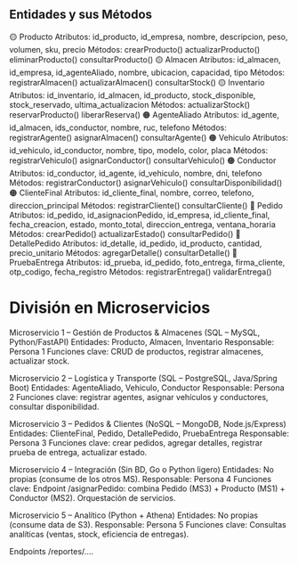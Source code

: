 ## Entidades y sus Métodos
🟡 Producto
Atributos: id_producto, id_empresa, nombre, descripcion, peso, volumen, sku, precio
Métodos:
crearProducto()
actualizarProducto()
eliminarProducto()
consultarProducto()
🟡 Almacen
Atributos: id_almacen, id_empresa, id_agenteAliado, nombre, ubicacion, capacidad, tipo
Métodos:
registrarAlmacen()
actualizarAlmacen()
consultarStock()
🟡 Inventario
Atributos: id_inventario, id_almacen, id_producto, stock_disponible, stock_reservado, ultima_actualizacion
Métodos:
actualizarStock()
reservarProducto()
liberarReserva()
🟠 AgenteAliado
Atributos: id_agente, id_almacen, ids_conductor, nombre, ruc, telefono
Métodos:
registrarAgente()
asignarAlmacen()
consultarAgente()
🟠 Vehiculo
Atributos: id_vehiculo, id_conductor, nombre, tipo, modelo, color, placa
Métodos:
registrarVehiculo()
asignarConductor()
consultarVehiculo()
🟠 Conductor
Atributos: id_conductor, id_agente, id_vehiculo, nombre, dni, telefono
Métodos:
registrarConductor()
asignarVehiculo()
consultarDisponibilidad()
🟠 ClienteFinal
Atributos: id_cliente_final, nombre, correo, telefono, direccion_principal
Métodos:
registrarCliente()
consultarCliente()
🔴 Pedido
Atributos: id_pedido, id_asignacionPedido, id_empresa, id_cliente_final, fecha_creacion, estado, monto_total, direccion_entrega, ventana_horaria
Métodos:
crearPedido()
actualizarEstado()
consultarPedido()
🔴 DetallePedido
Atributos: id_detalle, id_pedido, id_producto, cantidad, precio_unitario
Métodos:
agregarDetalle()
consultarDetalle()
🔴 PruebaEntrega
Atributos: id_prueba, id_pedido, foto_entrega, firma_cliente, otp_codigo, fecha_registro
Métodos:
registrarEntrega()
validarEntrega()

# División en Microservicios
Microservicio 1 – Gestión de Productos & Almacenes (SQL – MySQL, Python/FastAPI)
Entidades: Producto, Almacen, Inventario
Responsable: Persona 1
Funciones clave: CRUD de productos, registrar almacenes, actualizar stock.

Microservicio 2 – Logística y Transporte (SQL – PostgreSQL, Java/Spring Boot)
Entidades: AgenteAliado, Vehiculo, Conductor
Responsable: Persona 2
Funciones clave: registrar agentes, asignar vehículos y conductores, consultar disponibilidad.

Microservicio 3 – Pedidos & Clientes (NoSQL – MongoDB, Node.js/Express)
Entidades: ClienteFinal, Pedido, DetallePedido, PruebaEntrega
Responsable: Persona 3
Funciones clave: crear pedidos, agregar detalles, registrar prueba de entrega, actualizar estado.

Microservicio 4 – Integración (Sin BD, Go o Python ligero)
Entidades: No propias (consume de los otros MS).
Responsable: Persona 4
Funciones clave:
Endpoint /asignarPedido: combina Pedido (MS3) + Producto (MS1) + Conductor (MS2).
Orquestación de servicios.

Microservicio 5 – Analítico (Python + Athena)
Entidades: No propias (consume data de S3).
Responsable: Persona 5
Funciones clave:
Consultas analíticas (ventas, stock, eficiencia de entregas).


Endpoints /reportes/....

